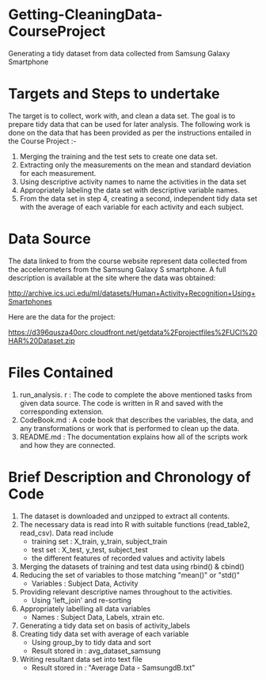 # Getting-CleaningData-CourseProject
Generating a tidy dataset from data collected from Samsung Galaxy Smartphone 

# Targets and Steps to undertake
The target is to collect, work with, and clean a data set. The goal is to prepare tidy data that can be used for later analysis. The following work is done on the data that has been provided as per the instructions entailed in the Course Project :- 

1. Merging the training and the test sets to create one data set.
2. Extracting only the measurements on the mean and standard deviation for each measurement.
3. Using descriptive activity names to name the activities in the data set
4. Appropriately labeling the data set with descriptive variable names.
5. From the data set in step 4, creating a second, independent tidy data set with the average of each variable for each activity and each subject.

# Data Source
The data linked to from the course website represent data collected from the accelerometers from the Samsung Galaxy S smartphone. A full description is available at the site where the data was obtained:

http://archive.ics.uci.edu/ml/datasets/Human+Activity+Recognition+Using+Smartphones

Here are the data for the project:

https://d396qusza40orc.cloudfront.net/getdata%2Fprojectfiles%2FUCI%20HAR%20Dataset.zip

# Files Contained 
1. run_analysis. r :  The code to complete the above mentioned tasks from given data source. The code is written in R and saved with the corresponding extension.
2. CodeBook.md :  A code book that describes the variables, the data, and any transformations or work that is performed to clean up the data.
3. README.md : The documentation  explains how all of the scripts work and how they are connected.

# Brief Description and Chronology of Code
1. The dataset is downloaded and unzipped to extract all contents. 
2. The necessary data is read into R with suitable functions (read_table2, read_csv). Data read include
    - training set : X_train, y_train, subject_train
    - test set : X_test, y_test, subject_test
    - the different features of recorded values and activity labels
3. Merging the datasets of training and test data using rbind() & cbind()
4. Reducing the set of variables to those matching "mean()" or "std()"
    - Variables : Subject Data, Activity
5. Providing relevant descriptive names throughout to the activities.
    - Using 'left_join' and re-sorting
6. Appropriately labelling all data variables
    - Names : Subject Data, Labels, xtrain etc.
7. Generating a tidy data set on basis of activity_labels
8. Creating tidy data set with average of each variable
    - Using group_by to tidy data and sort
    - Result stored in : avg_dataset_samsung
9. Writing resultant data set into text file
    - Result stored in : "Average Data - SamsungdB.txt"

